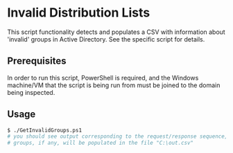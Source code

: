 # Invalid Distribution Lists

This script functionality detects and populates a CSV with information about 'invalid' groups
in Active Directory. See the specific script for details.

## Prerequisites

In order to run this script, PowerShell is required, and the Windows machine/VM that the script
is being run from must be joined to the domain being inspected.

## Usage

```bash
$ ./GetInvalidGroups.ps1
# you should see output corresponding to the request/response sequence, and the invalid
# groups, if any, will be populated in the file "C:\out.csv"
```
